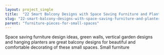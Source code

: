 ```yaml
---
layout: project_single
title:  "22 Smart Balcony Designs with Space Saving Furniture and Planters"
slug: "22-smart-balcony-designs-with-space-saving-furniture-and-planters"
parent: "furniture-pieces-for-small-spaces"
---
```

Space saving furniture design ideas, green walls, vertical garden designs and hanging planters are great balcony designs for beautiful and comfortable decorating of these small spaces. Small furniture